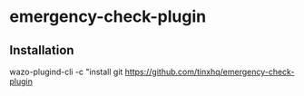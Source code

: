 # emergency-check-plugin


## Installation

wazo-plugind-cli -c "install git https://github.com/tinxhq/emergency-check-plugin

